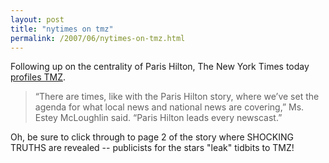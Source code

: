 ```yaml
---
layout: post
title: "nytimes on tmz"
permalink: /2007/06/nytimes-on-tmz.html
---
```


<p>Following up on the centrality of Paris Hilton, The New York Times today <a href="http://www.nytimes.com/2007/06/25/business/media/25tmz.html?_r=1&amp;oref=slogin">profiles TMZ</a>.</p><blockquote><p>“There are times, like with the Paris Hilton story, where we’ve set the
agenda for what local news and national news are covering,” Ms. Estey
McLoughlin said. “Paris Hilton leads every newscast.”</p></blockquote><p>Oh, be sure to click through to page 2 of the story where SHOCKING TRUTHS are revealed -- publicists for the stars &quot;leak&quot; tidbits to TMZ!</p>


